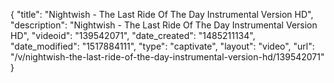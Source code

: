 {
    "title": "Nightwish - The Last Ride Of The Day Instrumental Version HD",
    "description": "Nightwish - The Last Ride Of The Day Instrumental Version HD",
    "videoid": "139542071",
    "date_created": "1485211134",
    "date_modified": "1517884111",
    "type": "captivate",
    "layout": "video",
    "url": "\/v\/nightwish-the-last-ride-of-the-day-instrumental-version-hd\/139542071"
}